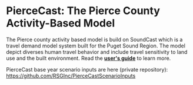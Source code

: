 # PierceCast: The Pierce County Activity-Based Model
The Pierce county activity based model is build on SoundCast which is a travel demand model system built for the Puget Sound Region. The model depict diverses human travel behavior and include travel sensitivity to land use and the built environment. Read the **[user's guide](https://github.com/RSGINC/PierceCast/wiki)** to learn more.

PierceCast base year scenario inputs are here (private repository): https://github.com/RSGInc/PierceCastScenarioInputs
